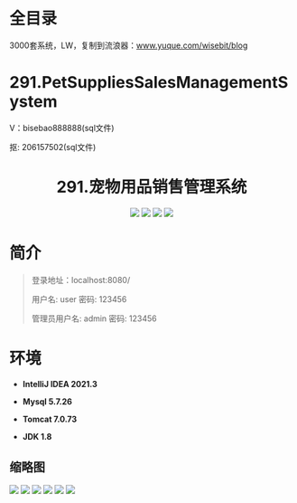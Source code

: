 # 全目录

3000套系统，LW，复制到流浪器：www.yuque.com/wisebit/blog

# 291.PetSuppliesSalesManagementSystem

<p>V：bisebao888888(sql文件)</p>
<p>抠: 206157502(sql文件)</p>

<p><h1 align="center">291.宠物用品销售管理系统</h1></p>



<p align="center">
	<img src="https://img.shields.io/badge/jdk-1.8-orange.svg"/>
    <img src="https://img.shields.io/badge/springboot-5.x-lightgrey.svg"/>
    <img src="https://img.shields.io/badge/html-3.x-blue.svg"/>
    <img src="https://img.shields.io/badge/mybatis-5.x-yellow.svg"/>
</p>

# 简介
>
> 
>
> 登录地址：localhost:8080/
>
> 用户名: user   密码: 123456
>
> 管理员用户名: admin   密码: 123456
>


# 环境

- <b>IntelliJ IDEA 2021.3</b>

- <b>Mysql 5.7.26</b>

- <b>Tomcat 7.0.73</b>

- <b>JDK 1.8</b>





## 缩略图

![](https://bitwise.oss-cn-heyuan.aliyuncs.com/2024/9/10/65d48f24-7653-4df6-8d6b-0ece4d758448.png)
![](https://bitwise.oss-cn-heyuan.aliyuncs.com/2024/9/10/97fb3cd8-e543-45a8-9e8e-36e916627f75.png)
![](https://bitwise.oss-cn-heyuan.aliyuncs.com/2024/9/10/1230ff82-fde0-479f-a8b9-91ab51e02134.png)
![](https://bitwise.oss-cn-heyuan.aliyuncs.com/2024/9/10/2c99ade5-9a11-4831-bd8f-93e96e242366.png)
![](https://bitwise.oss-cn-heyuan.aliyuncs.com/2024/9/10/7a297b3f-188b-40c9-bdfc-6e905fe771ab.png)
![](https://bitwise.oss-cn-heyuan.aliyuncs.com/2024/9/10/a8276bda-95cc-47d6-b3f4-518d578a0939.png)






